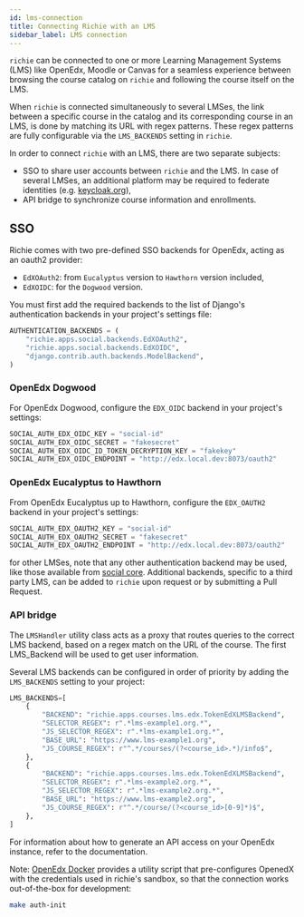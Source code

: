 ```yaml
---
id: lms-connection
title: Connecting Richie with an LMS
sidebar_label: LMS connection
---
```


`richie` can be connected to one or more Learning Management Systems (LMS) like OpenEdx, Moodle
or Canvas for a seamless experience between browsing the course catalog on `richie` and following
the course itself on the LMS.

When `richie` is connected simultaneously to several LMSes, the link between a specific course in
the catalog and its corresponding course in an LMS, is done by matching its URL with regex
patterns. These regex patterns are fully configurable via the `LMS_BACKENDS` setting in `richie`.

In order to connect `richie` with an LMS, there are two separate subjects:

- SSO to share user accounts between `richie` and the LMS. In case of several LMSes, an additional
  platform may be required to federate identities (e.g. [keycloak.org](https://www.keycloak.org)),
- API bridge to synchronize course information and enrollments.

## SSO

Richie comes with two pre-defined SSO backends for OpenEdx, acting as an oauth2 provider:

- `EdXOAuth2`: from `Eucalyptus` version to `Hawthorn` version included,
- `EdXOIDC`: for the `Dogwood` version.

You must first add the required backends to the list of Django's authentication backends in your
project's settings file:

```python
AUTHENTICATION_BACKENDS = (
    "richie.apps.social.backends.EdXOAuth2",
    "richie.apps.social.backends.EdXOIDC",
    "django.contrib.auth.backends.ModelBackend",
)
```

### OpenEdx Dogwood

For OpenEdx Dogwood, configure the `EDX_OIDC` backend in your project's settings:

```python
SOCIAL_AUTH_EDX_OIDC_KEY = "social-id"
SOCIAL_AUTH_EDX_OIDC_SECRET = "fakesecret"
SOCIAL_AUTH_EDX_OIDC_ID_TOKEN_DECRYPTION_KEY = "fakekey"
SOCIAL_AUTH_EDX_OIDC_ENDPOINT = "http://edx.local.dev:8073/oauth2"
```

### OpenEdx Eucalyptus to Hawthorn

From OpenEdx Eucalyptus up to Hawthorn, configure the `EDX_OAUTH2` backend in your project's settings:

```python
SOCIAL_AUTH_EDX_OAUTH2_KEY = "social-id"
SOCIAL_AUTH_EDX_OAUTH2_SECRET = "fakesecret"
SOCIAL_AUTH_EDX_OAUTH2_ENDPOINT = "http://edx.local.dev:8073/oauth2"
```

for other LMSes, note that any other authentication backend may be used, like those available from
[social core](https://github.com/python-social-auth/social-core/tree/master/social_core/backends).
Additional backends, specific to a third party LMS, can be added to `richie` upon request or by
submitting a Pull Request.

### API bridge

The `LMSHandler` utility class acts as a proxy that routes queries to the correct LMS backend,
based on a regex match on the URL of the course. The first LMS_Backend will be used to get user information.

Several LMS backends can be configured in order of priority by adding the `LMS_BACKENDS` setting
to your project:

```python
LMS_BACKENDS=[
    {
        "BACKEND": "richie.apps.courses.lms.edx.TokenEdXLMSBackend",
        "SELECTOR_REGEX": r".*lms-example1.org.*",
        "JS_SELECTOR_REGEX": r".*lms-example1.org.*",
        "BASE_URL": "https://www.lms-example1.org",
        "JS_COURSE_REGEX": r"^.*/courses/(?<course_id>.*)/info$",
    },
    {
        "BACKEND": "richie.apps.courses.lms.edx.TokenEdXLMSBackend",
        "SELECTOR_REGEX": r".*lms-example2.org.*",
        "JS_SELECTOR_REGEX": r".*lms-example2.org.*",
        "BASE_URL": "https://www.lms-example2.org",
        "JS_COURSE_REGEX": r"^.*/course/(?<course_id>[0-9]*)$",
    },
]
```

For information about how to generate an API access on your OpenEdx instance, refer to the
documentation.

Note: [OpenEdx Docker](https://github.com/openfun/openedx-docker) provides a utility script that
pre-configures OpenedX with the credentials used in richie's sandbox, so that the connection
works out-of-the-box for development:

```bash
make auth-init
```
